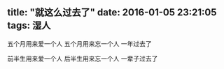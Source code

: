 title: "就这么过去了"
date: 2016-01-05 23:21:05
tags: 湿人
---
五个月用来爱一个人
五个月用来忘一个人
一年过去了

前半生用来爱一个人
后半生用来忘一个人
一辈子过去了